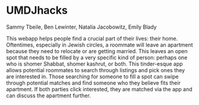 # UMDJhacks

Sammy Tbeile, Ben Lewinter, Natalia Jacobowitz, Emily Blady



This webapp helps people find a crucial part of their lives: their home. Oftentimes, 
especially in Jewish circles, a roommate will leave an apartment because they need 
to relocate or are getting married. This leaves an open spot that needs to be filled by 
a very specific kind of person: perhaps one who is shomer Shabbat, shomer kashrut, 
or both. This tinder-esque app allows potential roommates to search through 
listings and pick ones they are interested in. Those searching for someone to fill a 
spot can swipe through potential matches and find someone who they believe fits 
their apartment. If both parties click interested, they are matched via the app and 
can discuss the apartment further.
